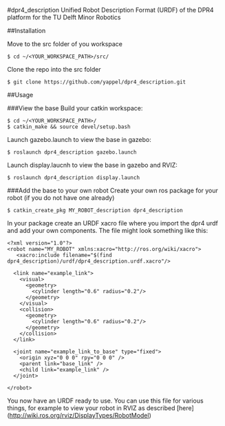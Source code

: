 #dpr4_description
Unified Robot Description Format (URDF) of the DPR4 platform for the TU Delft Minor Robotics

##Installation


Move to the src folder of you workspace
````
$ cd ~/<YOUR_WORKSPACE_PATH>/src/
````


Clone the repo into the src folder

````
$ git clone https://github.com/yappel/dpr4_description.git
````
##Usage

###View the base
Build your catkin workspace:
````
$ cd ~/<YOUR_WORKSPACE_PATH>/
$ catkin_make && source devel/setup.bash
````
Launch gazebo.launch to view the base in gazebo:
````
$ roslaunch dpr4_description gazebo.launch
````
Launch display.laucnh to view the base in gazebo and RVIZ:
````
$ roslaunch dpr4_description display.launch
````

###Add the base to your own robot
Create your own ros package for your robot (if you do not have one already)

````
$ catkin_create_pkg MY_ROBOT_description dpr4_description
````
In your package create an URDF xacro file where you import the dpr4 urdf and add your own components.
The file might look something like this:

````
<?xml version="1.0"?>
<robot name="MY_ROBOT" xmlns:xacro="http://ros.org/wiki/xacro">
   <xacro:include filename="$(find dpr4_description)/urdf/dpr4_description.urdf.xacro"/>

  <link name="example_link">
    <visual>
      <geometry>
        <cylinder length="0.6" radius="0.2"/>
      </geometry>
    </visual>
    <collision>
      <geometry>
        <cylinder length="0.6" radius="0.2"/>
      </geometry>
    </collision>
  </link>

  <joint name="example_link_to_base" type="fixed">
    <origin xyz="0 0 0" rpy="0 0 0" />
    <parent link="base_link" />
    <child link="example_link" />
  </joint>

</robot>

````
You now have an URDF ready to use. You can use this file for various things, for example to view your robot in RVIZ as described [here] (http://wiki.ros.org/rviz/DisplayTypes/RobotModel)
